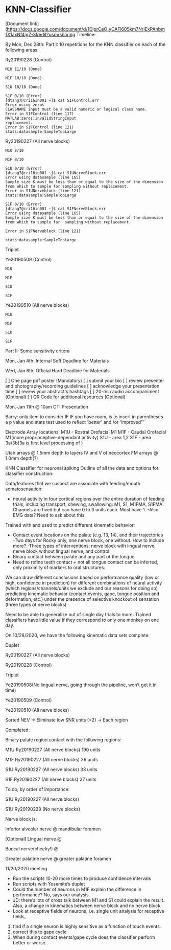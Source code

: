 # KNN-Classifier
[Document link](https://docs.google.com/document/d/1DlprCeO_yCAFl605km7NrIExPAnbm1X1axNf4igZ-3I/edit?usp=sharing
Timeline:

By Mon, Dec 28th:
Part I:
10 repetitions for the KNN classifier on each of the following areas:

Ry20190228 (Control)

    M1U 11/10 (Done)

    M1F 10/10 (Done)

    S1U 10/10 (Done)

    S1F 0/10 (Error)
    [dtang7@cri16in001 ~]$ cat S1FControl.err
    Error using zeros
    CLASSNAME input must be a valid numeric or logical class name.
    Error in S1FControl (line 117)
    MATLAB:zeros:invalidStringInput
    replacement.
    Error in S1FControl (line 121)
    stats:datasample:SampleTooLarge

Ry20190227 (All nerve blocks)

    M1U 8/10 
    
    M1F 8/10

    S1U 0/10 (Error)
    [dtang7@cri16in001 ~]$ cat S1UNerveBlock.err
    Error using datasample (line 165)
    Sample size K must be less than or equal to the size of the dimension from which to sample for sampling without replacement.
    Error in S1UNerveblock (line 121)
    stats:datasample:SampleTooLarge

    S1F 0/10 (Error)
    [dtang7@cri16in001 ~]$ cat S1FNerveBlock.err
    Error using datasample (line 165)
    Sample size K must be less than or equal to the size of the dimension from which to sample for  sampling without replacement.

    Error in S1FNerveblock (line 121)

    stats:datasample:SampleTooLarge
    
Triplet

Ye20190509 (Control)

    M1U

    M1F

    S1U

    S1F
    
Ye20190510 (All nerve blocks)

    M1U

    M1F

    S1U

    S1F
    
Part II:
Some sensitivity critera
    
Mon, Jan 4th: Internal Soft Deadline for Materials

Wed, Jan 6th: Official Hard Deadline for Materials

[ ] One page pdf poster (Mandatory)
[ ] submit your bio
[ ] review presenter and photography/recording guidelines
[ ] acknowledge your presentation time
[ ] review your abstract's hashtags
[ ] 20-min audio accompaniment (Optional)
[ ] QR Code for additional resources (Optional)


Mon, Jan 11th @ 10am CT: Presentation

Barry: only item to consider IF IF you have room, is to insert in parentheses a p value and stats test used to reflect 'better' and /or 'improved"'

Electrode Array locations:
M1U - Rostral Orofacial M1
M1F - Caudal Orofacial M1(more proprioceptive-dependant activity)
S1U - area 1,2
S1F - area 3a/3b(3a is first level processing of )

Utah arrays @ 1.5mm depth to layers IV and V of neocortex
FM arrays @ 1.0mm depth(?)

KNN Classifier for neuronal spiking
Outline of all the data and options for classifier construction:

Data/features that we suspect are associate with feeding/mouth somatosensation:
- neural activity in four cortical regions over the entire duration of feeding trials, including transport, chewing, swallowing: M1, S1, M1FMA, S1FMA. Channels are fixed but can have 0 to 3 units each. Most have 1.
-Also EMG data? Need to ask about this.

Trained with and used to predict different kinematic behavior:

- Contact event locations on the palate (e.g. 13, 14), and their trajectories
    -Two days for Rocky only, one nerve block, one without. How to include more?
    -Three types of interventions: nerve block with lingual nerve, nerve block without     lingual nerve, and control
- Binary contact between palate and any part of the tongue
- Need to refine teeth contact + not all tongue contact can be inferred, only proximity of markers to oral structures.

We can draw different conclusions based on performance quality (low or high, confidence in prediction) for different combinations of neural activity (which regions/channels/units we exclude and our reasons for doing so) predicting kinematic behavior (contact events, gape, tongue position and deformation, etc.) under the presence of selective knockout of sensation (three types of nerve blocks)

Need to be able to generalize out of single day trials to more. Trained classifiers have little value if they correspond to only one monkey on one day.

On 10/28/2020, we have the following kinematic data sets complete:
    
Duplet

Ry20190227 (All nerve blocks)

Ry20190228 (Control)
    
Triplet

Ye20190508(No lingual nerve, going through the pipeline, won’t get it in time)

Ye20190509 (Control)
    
Ye20190510 (All nerve blocks)

Sorted NEV -> Eliminate low SNR units (<2) -> Each region

Completed:

Binary palate region contact with the following regions:

M1U Ry20190227 (All nerve blocks) 190 units

M1F Ry20190227 (All nerve blocks) 36 units

S1U Ry20190227 (All nerve blocks) 33 units

S1F Ry20190227 (All nerve blocks) 27 units

To do, by order of importance:

S1U Ry20190227 (All nerve blocks)

S1U Ry20190228 (No nerve blocks)

Nerve block is:

Inferior alveolar nerve @ mandibular foramen

[Optional] Lingual nerve @ 

Buccal nerve(cheeky!) @ 

Greater palatine nerve @ greater palatine foramen

11/20/2020 meeting

- Run the scripts 10-20 more times to produce confidence intervals
- Run scripts with Yosemite’s duplet
- Could the number of neurons in M1F explain the difference in performance? No, says our analysis.
- JD: there’s lots of cross talk between M1 and S1 could explain the result. Also, a change in kinematics between nerve block and no nerve block.
- Look at receptive fields of neurons, i.e. single unit analysis for receptive fields, 
1. find if a single neuron is highly sensitive as a function of touch events. 
2. correct this to gape cycle 
3. When during contact events/gape cycle does the classifier perform better or worse.
